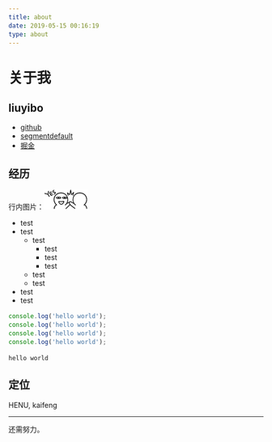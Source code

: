 ```yaml
---
title: about
date: 2019-05-15 00:16:19
type: about
---
```


# 关于我

## liuyibo

- [github](https://github.com/liuyib)
- [segmentdefault](https://segmentfault.com/u/liuyib)
- [掘金](https://juejin.im/user/5ad6b350f265da2397076275)

## 经历

行内图片：![alt](https://raw.githubusercontent.com/liuyib/picBed/master/hexo-blog/20190528162724.png)

- test
- test
  - test
    - test
    - test
    - test
  - test
  - test
- test
- test

``` js
console.log('hello world');
console.log('hello world');
console.log('hello world');
console.log('hello world');
```

`hello world`

## 定位

HENU, kaifeng

---

还需努力。